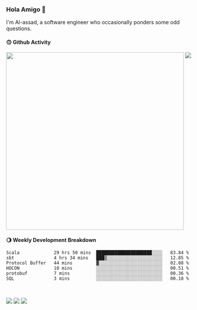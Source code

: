 ### Hola Amigo 🤣   

I'm Al-assad, a software engineer who occasionally ponders some odd questions.  
 
#### 🙃 Github Activity 
<div>
  <img src="https://github-readme-stats.vercel.app/api?username=al-assad&show_icons=true" align="top" style="display: inline-block;" width="480"/>
  <img src="https://github-readme-stats.vercel.app/api/top-langs/?username=al-assad&hide=css,html&langs_count=8&layout=compact" align="top" style="display: inline-block;"/>
</div>

#### 🌖 Weekly Development Breakdown
<!--START_SECTION:waka-->

```text
Scala             29 hrs 50 mins  █████████████████████░░░░   83.84 %
sbt               4 hrs 34 mins   ███▒░░░░░░░░░░░░░░░░░░░░░   12.85 %
Protocol Buffer   44 mins         ▓░░░░░░░░░░░░░░░░░░░░░░░░   02.08 %
HOCON             10 mins         ░░░░░░░░░░░░░░░░░░░░░░░░░   00.51 %
protobuf          7 mins          ░░░░░░░░░░░░░░░░░░░░░░░░░   00.36 %
SQL               3 mins          ░░░░░░░░░░░░░░░░░░░░░░░░░   00.18 %
```

<!--END_SECTION:waka-->

<br>

<a href="https://twitter.com/Alassad_dev"><img src="https://img.shields.io/badge/Twitter-@Alassad__dev-blue?style=flat&logo=twitter" /></a>
<a href="https://t.me/alassad_dev"><img src="https://img.shields.io/badge/Telegram-@alassad__dev-orange?style=flat&logo=telegram" /></a>
<a href="https://al-assad.github.io"><img src="https://img.shields.io/badge/Blogs-Linying_Assad's_Blog-yellow?style=flat&logo=github" /></a>


